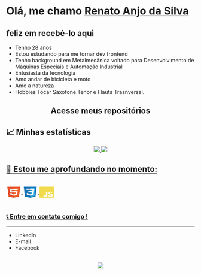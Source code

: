 # Olá, me chamo [Renato Anjo da Silva](https://www.linkedin.com/in/renato-anjo/)
## feliz em recebê-lo aqui

<ul> 
<li>Tenho 28 anos</li>
<li>Estou estudando para me tornar dev frontend</li>
<li>Tenho background em Metalmecânica voltado para Desenvolvimento de Máquinas Especiais e Automação Industrial</li>
<li>Entusiasta da tecnologia</li>
<li>Amo andar de bicicleta e moto</li>
<li>Amo a natureza</li>
<li>Hobbies Tocar Saxofone Tenor e Flauta Trasnversal.</li>
</ul>
<div align='center'>
  <h2>
    <a
    target="_blank"
    style="text-decoration: none"
    href="https://github.com/RenatoAnjo?tab=repositories"
    >Acesse meus repositórios</a>
  </h2>
</div>

## :chart_with_upwards_trend: Minhas estatísticas

<div align="center">
  <a href="https://github.com/RenatoAnjo">
  <img height="140em" src="https://github-readme-stats.vercel.app/api?username=RenatoAnjo&show_icons=true&theme=dark&include_all_commits=true&count_private=true"/>
  <img height="140em" src="https://github-readme-stats.vercel.app/api/top-langs/?username=RenatoAnjo&layout=compact&langs_count=7&theme=dark"/>
</div>

 ##  :bookmark_tabs: Estou me aprofundando no momento: 
 
<div style="display: inline_block"><br>
  <img align="center" alt="HTML" height="30" width="40" src="https://raw.githubusercontent.com/devicons/devicon/master/icons/html5/html5-original.svg">
  <img align="center" alt="CSS" height="30" width="40" src="https://raw.githubusercontent.com/devicons/devicon/master/icons/css3/css3-original.svg">
  <img align="center" alt="Js" height="30" width="40" src="https://raw.githubusercontent.com/devicons/devicon/master/icons/javascript/javascript-plain.svg">
</div>
 
 <br>
 
  ### 📞 Entre em contato comigo !
 <div>
<hr>
  <div>
    <ul>
        <li><a href="https://www.linkedin.com/in/renato-anjo/"  style="text-decoration: none" target="_blank" rel="noreferrer">
        LinkedIn
        </a></li>
        <li><a href="mailto:renato_anjo.s@hotmail.com"  style="text-decoration: none" target="_blank" rel="noreferrer">
        E-mail</li>
        <li><a href="https://www.facebook.com/anjo3003"  style="text-decoration: none" target="_blank" rel="noreferrer">
        Facebook
        </a></li>
    </ul>
</div>
  
</div>
  <br>
   <div align='center'>
<a height="150em" href="http://www.github.com/RenatoAnjo"><img src="https://github-readme-streak-stats.herokuapp.com/?user=RenatoAnjo&stroke=2ea043&background=171717&ring=3382ed&fire=3382ed&currStreakNum=0bd967&currStreakLabel=3382ed&sideNums=0bd967&sideLabels=3382ed&dates=0bd967&hide_border=true" /></a>
</div>

</div>
